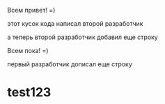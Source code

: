 Всем привет! =)

этот кусок кода написал второй разработчик

а теперь второй разработчик добавил еще строку

Всем пока! =)

первый разработчик дописал еще строку

# test123
